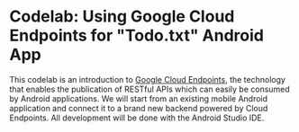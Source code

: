 Codelab: Using Google Cloud Endpoints for "Todo.txt" Android App
==========================

This codelab is an introduction to [Google Cloud Endpoints](https://developers.google.com/appengine/docs/java/endpoints), the technology that enables the publication of RESTful APIs which can easily be consumed by Android applications. We will start from an existing mobile Android application and connect it to a brand new backend powered by Cloud Endpoints. All development will be done with the Android Studio IDE.

